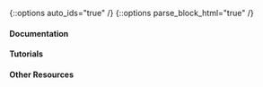 {::options auto_ids="true" /}
{::options parse_block_html="true" /}

#### Documentation

#### Tutorials

#### Other Resources